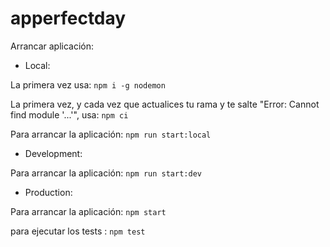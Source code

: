 # apperfectday

Arrancar aplicación:

- Local:

La primera vez usa: `npm i -g nodemon`

La primera vez, y cada vez que actualices tu rama y te salte "Error: Cannot find module '...'", usa: `npm ci`

Para arrancar la aplicación: `npm run start:local`

- Development:

Para arrancar la aplicación: `npm run start:dev`

- Production:

Para arrancar la aplicación: `npm start`

para ejecutar los tests : `npm test`
